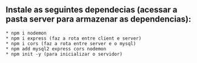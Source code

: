 ## Instale as seguintes dependecias (acessar a pasta server para armazenar as dependencias):
    * npm i nodemon
    * npm i express (faz a rota entre client e server)
    * npm i cors (faz a rota entre server e o mysql) 
    * npm add mysql2 express cors nodemon
    * npm init -y (para inicializar o servidor)
